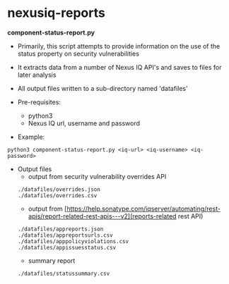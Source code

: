 # nexusiq-reports

**component-status-report.py**
  * Primarily, this script attempts to provide information on the use of the status property on security vulnerabilities
  * It extracts data from a number of Nexus IQ API's and saves to files for later analysis
  * All output files written to a sub-directory named 'datafiles'
  
  * Pre-requisites:
    * python3 
    * Nexus IQ url, username and password
  
  * Example:
```
python3 component-status-report.py <iq-url> <iq-username> <iq-password>
```

  * Output files
    * output from security vulnerability overrides API
    ```
    ./datafiles/overrides.json
    ./datafiles/overrides.csv
    ```
    * output from [https://help.sonatype.com/iqserver/automating/rest-apis/report-related-rest-apis---v2](reports-related rest API)
    ```
    ./datafiles/appreports.json
    ./datafiles/appreportsurls.csv
    ./datafiles/apppolicyviolations.csv
    ./datafiles/appissuesstatus.csv
    ```
    * summary report 
    ```
    ./datafiles/statussummary.csv
    ```
    
    
    
    
    
